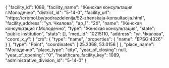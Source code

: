 {
    "facility_id": 1089,
    "facility_name": "Женская консультация г.Молодечно",
    "district_id": "5-14-0",
    "facility_url": "https:\/\/crbmol.by\/podrazdelenija\/52-zhenskaja-konsultacija.html",
    "facility_address": "ул. Чкалова",
    "ap_1": "2б",
    "name": "Женская консультация г.Молодечно",
    "type": "Женская консультация",
    "state": "public institution",
    "stats": [],
    "med_id": 10215110,
    "address": "ул. Чкалова",
    "coord_x_y": {
        "crs": {
            "type": "name",
            "properties": {
                "name": "EPSG:4326"
            }
        },
        "type": "Point",
        "coordinates": [
            25.3368,
            53.0156
        ]
    },
    "place_name": "Молодечно",
    "place_type": "city",
    "year_of_closing": null,
    "year_of_opening": "0",
    "healthcare_facility_key": 1089,
    "administrative_division_id": "5-14-0"
}